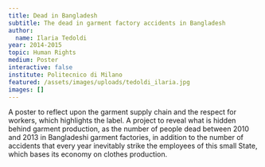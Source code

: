 ```yaml
---
title: Dead in Bangladesh
subtitle: The dead in garment factory accidents in Bangladesh
author:
  name: Ilaria Tedoldi
year: 2014-2015
topic: Human Rights
medium: Poster
interactive: false
institute: Politecnico di Milano
featured: /assets/images/uploads/tedoldi_ilaria.jpg
images: []
---
```

A poster to reflect upon the garment supply chain and the respect for workers, which highlights the label. A project to reveal what is hidden behind garment production, as the number of people dead between 2010 and 2013 in Bangladeshi garment factories, in addition to the number of accidents that every year inevitably strike the employees of this small State, which bases its economy on clothes production.

